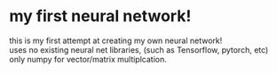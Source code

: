 # my first neural network!
this is my first attempt at creating my own neural network!\
uses no existing neural net libraries, (such as Tensorflow, pytorch, etc)\
only numpy for vector/matrix multiplcation.